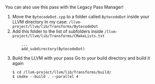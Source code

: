 You can also use this pass with the Legacy Pass Manager!

1. Move the `BytecodeDot.cpp` to a folder called `BytecodeDot` inside your LLVM directory
    In my case:
    ```/llvm-project/llvm/lib/Transforms/BytecodeDot```
2. Add this folder to the list of subfolders inside ```/llvm-project/llvm/lib/Transforms/CMakeLists.txt```
    ```
        ...
        add_subdirectory(BytecodeDot)
    ```
3. Build the LLVM with your pass
    Go to your build directory and build it again
    ```shell
    $ cd /llvm-project/llvm/lib/Transforms/build/
    $ cmake --build . --parallel 4
    ```

